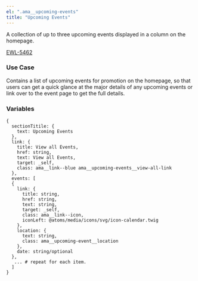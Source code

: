 ```yaml
---
el: ".ama__upcoming-events"
title: "Upcoming Events"
---
```


A collection of up to three upcoming events displayed in a column on the homepage.

[EWL-5462](https://issues.ama-assn.org/browse/EWL-5462)

### Use Case
Contains a list of upcoming events for promotion on the homepage, so that users can get a quick glance at the major details of any upcoming events or link over to the event page to get the full details.

### Variables
~~~
{
  sectionTitile: {
    text: Upcoming Events
  },
  link: {
    title: View all Events,
    href: string,
    text: View all Events,
    target: _self,
    class: ama__link--blue ama__upcoming-events__view-all-link
  },
  events: [
  {
    link: {
      title: string,
      href: string,
      text: string,
      target: _self,
      class: ama__link--icon,
      iconLeft: @atoms/media/icons/svg/icon-calendar.twig
    },
    location: {
      text: string,
      class: ama__upcoming-event__location
    },
    date: string/optional
  },
   ... # repeat for each item.
  ]
}
~~~
